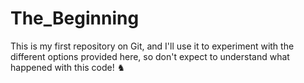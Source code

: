 # The_Beginning
This is my first repository on Git, and I'll use it to experiment with the different options provided here, so don't expect to understand what happened with this code!
♞
